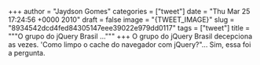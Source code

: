 
+++
author = "Jaydson Gomes"
categories = ["tweet"]
date = "Thu Mar 25 17:24:56 +0000 2010"
draft = false
image = "{TWEET_IMAGE}"
slug = "8934542dcd4fed84305147eee39022e979dd0117"
tags = ["tweet"]
title = """O grupo do jQuery Brasil ..."""
+++
O grupo do jQuery Brasil decepciona as vezes. 'Como limpo o cache do navegador com jQuery?"... Sim, essa foi a pergunta.
